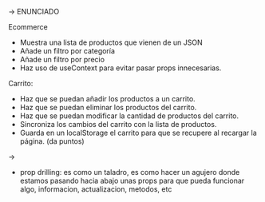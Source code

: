 -> ENUNCIADO

Ecommerce
- Muestra una lista de productos que vienen de un JSON
- Añade un filtro por categoría
- Añade un filtro por precio
- Haz uso de useContext para evitar pasar props innecesarias.

Carrito:

- Haz que se puedan añadir los productos a un carrito.
- Haz que se puedan eliminar los productos del carrito.
- Haz que se puedan modificar la cantidad de productos del carrito.
- Sincroniza los cambios del carrito con la lista de productos.
- Guarda en un localStorage el carrito para que se recupere al recargar la página. (da puntos)


->
- prop drilling: es como un taladro, es como hacer un agujero donde estamos pasando
hacia abajo unas props para que pueda funcionar algo, informacion, actualizacion, metodos, etc